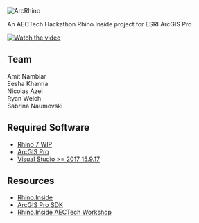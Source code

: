 
![ArcRhino](https://raw.githubusercontent.com/nicoazel/ArcRhino/master/Presentation%20Materials/ArcRhino_Name_Icon.PNG)

An AECTech Hackathon Rhino.Inside project for ESRI ArcGIS Pro

[![Watch the video](https://github.com/nicoazel/ArcRhino/blob/master/Presentation%20Materials/Video%20frame.png)](https://vimeo.com/367573952)

## Team

Amit Nambiar\
Eesha Khanna\
Nicolas Azel\
Ryan Welch\
Sabrina Naumovski

## Required Software

- [Rhino 7 WIP](https://www.rhino3d.com/download/rhino-for-windows/wip)
- [ArcGIS Pro](https://www.esri.com/en-us/arcgis/products/arcgis-pro/resources)
- [Visual Studio >= 2017 15.9.17](https://visualstudio.microsoft.com/)

## Resources

- [Rhino.Inside](https://www.rhino3d.com/inside)
- [ArcGIS Pro SDK](https://github.com/Esri/arcgis-pro-sdk/wiki/ProGuide-Installation-and-Upgrade)
- [Rhino.Inside AECTech Workshop](https://github.com/mcneel/Rhino.Inside-Workshop)
